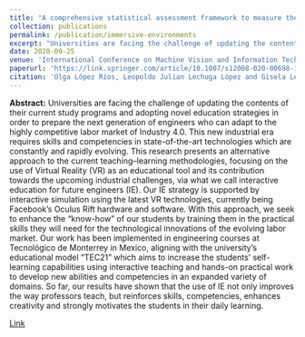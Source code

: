 ```yaml
---
title: "A comprehensive statistical assessment framework to measure the impact of immersive environments on skills of higher education students: a case study"
collection: publications
permalink: /publication/immersive-environments
excerpt: "Universities are facing the challenge of updating the contents of their current study programs and adopting novel education strategies in order to prepare the next generation of engineers who can adapt to the highly competitive labor market of Industry 4.0. This new industrial era requires skills and competencies in state-of-the-art technologies which are constantly and rapidly evolving. This research presents an alternative approach to the current teaching–learning methodologies, focusing on the use of Virtual Reality (VR) as an educational tool and its contribution towards the upcoming industrial challenges, via what we call interactive education for future engineers (IE)."
date: 2020-09-25
venue: 'International Conference on Machine Vision and Information Technology, Montpellier France'
paperurl: 'https://link.springer.com/article/10.1007/s12008-020-00698-1'
citation: 'Olga López Ríos, Leopoldo Julian Lechuga López and Gisela Lechuga López'
---
```

**Abstract:** Universities are facing the challenge of updating the contents of their current study programs and adopting novel education strategies in order to prepare the next generation of engineers who can adapt to the highly competitive labor market of Industry 4.0. This new industrial era requires skills and competencies in state-of-the-art technologies which are constantly and rapidly evolving. This research presents an alternative approach to the current teaching–learning methodologies, focusing on the use of Virtual Reality (VR) as an educational tool and its contribution towards the upcoming industrial challenges, via what we call interactive education for future engineers (IE). Our IE strategy is supported by interactive simulation using the latest VR technologies, currently being Facebook’s Oculus Rift hardware and software. With this approach, we seek to enhance the “know-how” of our students by training them in the practical skills they will need for the technological innovations of the evolving labor market. Our work has been implemented in engineering courses at Tecnológico de Monterrey in Mexico, aligning with the university’s educational model “TEC21” which aims to increase the students’ self-learning capabilities using interactive teaching and hands-on practical work to develop new abilities and competencies in an expanded variety of domains. So far, our results have shown that the use of IE not only improves the way professors teach, but reinforces skills, competencies, enhances creativity and strongly motivates the students in their daily learning.

[Link](https://link.springer.com/article/10.1007/s12008-020-00698-1)
